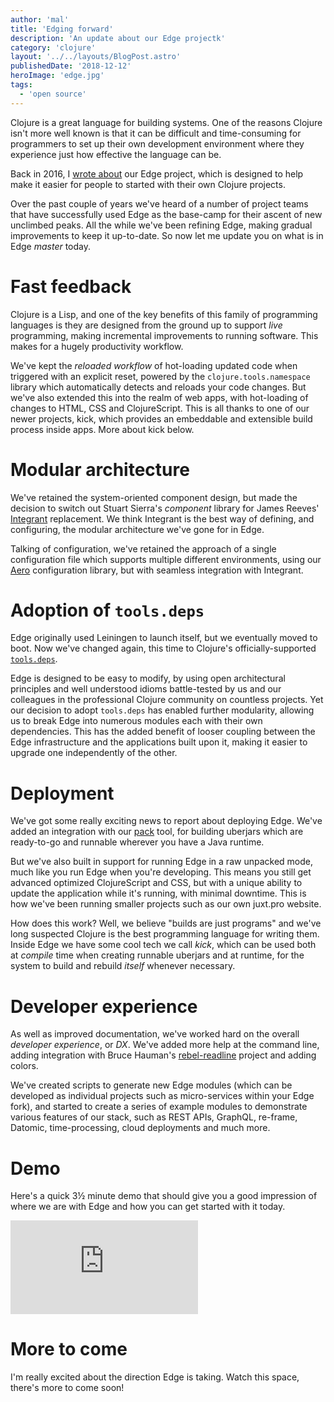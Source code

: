 ```yaml
---
author: 'mal'
title: 'Edging forward'
description: 'An update about our Edge projectk'
category: 'clojure'
layout: '../../layouts/BlogPost.astro'
publishedDate: '2018-12-12'
heroImage: 'edge.jpg'
tags:
  - 'open source'
---
```


Clojure is a great language for building systems. One of the reasons
Clojure isn't more well known is that it can be difficult and
time-consuming for programmers to set up their own development
environment where they experience just how effective the language can
be.

Back in 2016, I [wrote about](edge.html) our Edge project, which is
designed to help make it easier for people to started with their own
Clojure projects.

Over the past couple of years we've heard of a number of project teams
that have successfully used Edge as the base-camp for their ascent of
new unclimbed peaks. All the while we've been refining Edge, making
gradual improvements to keep it up-to-date. So now let me update you on
what is in Edge _master_ today.

# Fast feedback

Clojure is a Lisp, and one of the key benefits of this family of
programming languages is they are designed from the ground up to support
_live_ programming, making incremental improvements to running software.
This makes for a hugely productivity workflow.

We've kept the _reloaded workflow_ of hot-loading updated code when
triggered with an explicit reset, powered by the
`clojure.tools.namespace` library which automatically detects and
reloads your code changes. But we've also extended this into the realm
of web apps, with hot-loading of changes to HTML, CSS and ClojureScript.
This is all thanks to one of our newer projects, kick, which provides an
embeddable and extensible build process inside apps. More about kick
below.

# Modular architecture

We've retained the system-oriented component design, but made the
decision to switch out Stuart Sierra's _component_ library for James
Reeves\' [Integrant](https://github.com/weavejester/integrant)
replacement. We think Integrant is the best way of defining, and
configuring, the modular architecture we've gone for in Edge.

Talking of configuration, we've retained the approach of a single
configuration file which supports multiple different environments, using
our [Aero](https://github.com/juxt/aero) configuration library, but with
seamless integration with Integrant.

# Adoption of `tools.deps`

Edge originally used Leiningen to launch itself, but we eventually moved
to boot. Now we've changed again, this time to Clojure's
officially-supported
[`tools.deps`](https://github.com/clojure/tools.deps.alpha).

Edge is designed to be easy to modify, by using open architectural
principles and well understood idioms battle-tested by us and our
colleagues in the professional Clojure community on countless projects.
Yet our decision to adopt `tools.deps` has enabled further modularity,
allowing us to break Edge into numerous modules each with their own
dependencies. This has the added benefit of looser coupling between the
Edge infrastructure and the applications built upon it, making it easier
to upgrade one independently of the other.

# Deployment

We've got some really exciting news to report about deploying Edge.
We've added an integration with our
[pack](https://github.com/juxt/pack.alpha/) tool, for building uberjars
which are ready-to-go and runnable wherever you have a Java runtime.

But we've also built in support for running Edge in a raw unpacked mode,
much like you run Edge when you're developing. This means you still get
advanced optimized ClojureScript and CSS, but with a unique ability to
update the application while it's running, with minimal downtime. This
is how we've been running smaller projects such as our own juxt.pro
website.

How does this work? Well, we believe \"builds are just programs\" and
we've long suspected Clojure is the best programming language for
writing them. Inside Edge we have some cool tech we call _kick_, which
can be used both at _compile_ time when creating runnable uberjars and
at runtime, for the system to build and rebuild _itself_ whenever
necessary.

# Developer experience

As well as improved documentation, we've worked hard on the overall
_developer experience_, or _DX_. We've added more help at the command
line, adding integration with Bruce Hauman's
[rebel-readline](https://github.com/bhauman/rebel-readline) project and
adding colors.

We've created scripts to generate new Edge modules (which can be
developed as individual projects such as micro-services within your Edge
fork), and started to create a series of example modules to demonstrate
various features of our stack, such as REST APIs, GraphQL, re-frame,
Datomic, time-processing, cloud deployments and much more.

# Demo

Here's a quick 3½ minute demo that should give you a good impression of
where we are with Edge and how you can get started with it today.

<iframe class="aspect-video w-full" src="https://www.youtube.com/embed/ULQuBpRsvfA" title="Edge Demo" frameborder="0" allow="accelerometer; autoplay; clipboard-write; encrypted-media; gyroscope; picture-in-picture" allowfullscreen></iframe>

# More to come

I'm really excited about the direction Edge is taking. Watch this space,
there's more to come soon!
